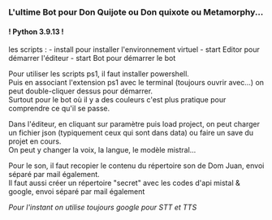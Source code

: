 <h3>L'ultime Bot pour Don Quijote ou Don quixote ou Metamorphy...</h3>
<h4>! Python 3.9.13 !</h4>

<p>les scripts :
- install pour installer l'environnement virtuel 
- start Editor pour démarrer l'éditeur
- start Bot pour démarrer le bot</p>

<p>Pour utiliser les scripts ps1, il faut installer powershell.<br/>
Puis en associant l'extension ps1 avec le terminal (toujours ouvrir avec...) on peut double-cliquer dessus pour démarrer.<br/>
Surtout pour le bot où il y a des couleurs c'est plus pratique pour comprendre ce qu'il se passe.
</p>
<p>
Dans l'éditeur, en cliquant sur paramètre puis load project, on peut charger un fichier json (typiquement ceux qui sont dans data) ou faire un save du projet en cours.<br/>
On peut y changer la voix, la langue, le modèle mistral...</p>
<p>
Pour le son, il faut recopier le contenu du répertoire son de Dom Juan, envoi séparé par mail également.<br/>
Il faut aussi créer un répertoire "secret" avec les codes d'api mistal & google, envoi séparé par mail également</p>
<p>
<i>Pour l'instant on utilise toujours google pour STT et TTS</i>
</p>
